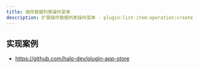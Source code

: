 ```yaml
---
title: 插件数据列表操作菜单
description: 扩展插件数据列表操作菜单 - plugin:list-item:operation:create
---
```


## 实现案例

- <https://github.com/halo-dev/plugin-app-store>
